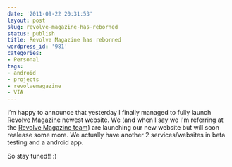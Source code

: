 ```yaml
---
date: '2011-09-22 20:31:53'
layout: post
slug: revolve-magazine-has-reborned
status: publish
title: Revolve Magazine has reborned
wordpress_id: '981'
categories:
- Personal
tags:
- android
- projects
- revolvemagazine
- VIA
---
```


I’m happy to announce that yesterday I finally managed to fully launch [Revolve Magazine](http://revolvemagazine.dk) newest website. 
We (and when I say we I'm referring at the [Revolve Magazine team](http://revolvemagazine.dk/us/)) are launching our new website but will soon realease some more. We actually have another 2 services/websites in beta testing and a android app.

So stay tuned!! :)

